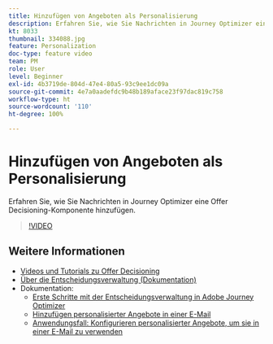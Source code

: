 ```yaml
---
title: Hinzufügen von Angeboten als Personalisierung
description: Erfahren Sie, wie Sie Nachrichten in Journey Optimizer eine Offer Decisioning-Komponente hinzufügen.
kt: 8033
thumbnail: 334088.jpg
feature: Personalization
doc-type: feature video
team: PM
role: User
level: Beginner
exl-id: 4b3719de-804d-47e4-80a5-93c9ee1dc09a
source-git-commit: 4e7a0aadefdc9b48b189aface23f97dac819c758
workflow-type: ht
source-wordcount: '110'
ht-degree: 100%

---
```


# Hinzufügen von Angeboten als Personalisierung

Erfahren Sie, wie Sie Nachrichten in Journey Optimizer eine Offer Decisioning-Komponente hinzufügen.

>[!VIDEO](https://video.tv.adobe.com/v/334088?quality=12)

## Weitere Informationen

* [Videos und Tutorials zu Offer Decisioning](https://experienceleague.adobe.com/docs/offer-decisioning-learn/tutorials/overview.html?lang=de)
* [Über die Entscheidungsverwaltung (Dokumentation)](https://experienceleague.adobe.com/docs/journey-optimizer/using/offer-decisioniong/get-started/starting-offer-decisioning.html?lang=de)
* Dokumentation:
   * [Erste Schritte mit der Entscheidungsverwaltung in Adobe Journey Optimizer](https://experienceleague.adobe.com/docs/journey-optimizer/using/offer-decisioniong/get-started/starting-offer-decisioning.html?lang=de)
   * [Hinzufügen personalisierter Angebote in einer E-Mail](https://experienceleague.adobe.com/docs/journey-optimizer/using/personalization/deliver-personalized-offers.html?lang=de)
   * [Anwendungsfall: Konfigurieren personalisierter Angebote, um sie in einer E-Mail zu verwenden](https://experienceleague.adobe.com/docs/journey-optimizer/using/offer-decisioniong/get-started/offers-e2e.html?lang=de)
